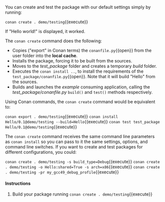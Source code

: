 You can create and test the package with our default settings simply by running:

`conan create . demo/testing`{{execute}}

If "Hello world!" is displayed, it worked.

The `conan create` command does the following:

- Copies ("export" in Conan terms) the `conanfile.py`{{open}} from the user folder into the **local cache**.
- Installs the package, forcing it to be built from the sources.
- Moves to the *test_package* folder and creates a temporary *build* folder.
- Executes the `conan install ..`, to install the requirements of the
  `test_package/conanfile.py`{{open}}. Note that it will build "Hello" from the sources.
- Builds and launches the *example* consuming application, calling the *test_package/conanfile.py*
  ``build()`` and ``test()`` methods respectively.

Using Conan commands, the `conan create` command would be equivalent to:

`conan export . demo/testing`{{execute}}
`conan install Hello/0.1@demo/testing --build=Hello`{{execute}}
`conan test test_package Hello/0.1@demo/testing`{{execute}}

The `conan create` command receives the same command line parameters as `conan install` so
you can pass to it the same settings, options, and command line switches. If you want to create and
test packages for different configurations, you could:

`conan create . demo/testing -s build_type=Debug`{{execute}}
`conan create . demo/testing -o Hello:shared=True -s arch=x86`{{execute}}
`conan create . demo/testing -pr my_gcc49_debug_profile`{{execute}}

#### Instructions

1. Build your package running `conan create . demo/testing`{{execute}}